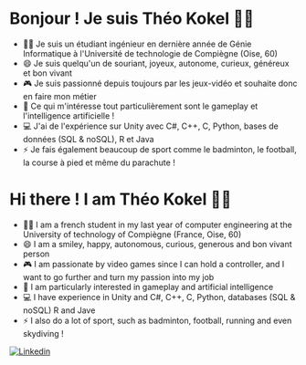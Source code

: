 # Bonjour ! Je suis Théo Kokel :raising_hand_man:
- :man_student: Je suis un étudiant ingénieur en dernière année de Génie Informatique à l'Université de technologie de Compiègne (Oise, 60)
- :smile: Je suis quelqu'un de souriant, joyeux, autonome, curieux, généreux et bon vivant
- :video_game: Je suis passionné depuis toujours par les jeux-vidéo et souhaite donc en faire mon métier
- :eyes: Ce qui m'intéresse tout particulièrement sont le gameplay et l'intelligence artificielle !
- :computer: J'ai de l'expérience sur Unity avec C#, C++, C, Python, bases de données (SQL & noSQL), R et Java
- :zap: Je fais également beaucoup de sport comme le badminton, le football, la course à pied et même du parachute !
  
    
# Hi there ! I am Théo Kokel :raising_hand_man:
- :man_student: I am a french student in my last year of computer engineering at the University of technology of Compiègne (France, Oise, 60)
- :smile: I am a smiley, happy, autonomous, curious, generous and bon vivant person
- :video_game: I am passionate by video games since I can hold a controller, and I want to go further and turn my passion into my job
- :eyes: I am particularly interested in gameplay and artificial intelligence
- :computer: I have experience in Unity and C#, C++, C, Python, databases (SQL & noSQL) R and Jave
- :zap: I also do a lot of sport, such as badminton, football, running and even skydiving !  

[![Linkedin](https://img.shields.io/badge/-LinkedIn-060606?style=flat&labelColor=0D0D0D&logo=Linkedin&Color=white)](https://www.linkedin.com/in/theo-kokel/)
